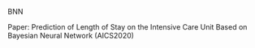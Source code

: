 BNN

Paper: Prediction of Length of Stay on the Intensive Care Unit Based on Bayesian Neural Network (AICS2020)
